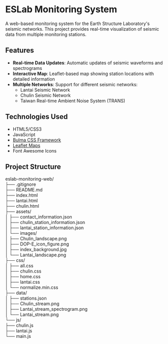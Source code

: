 # ESLab Monitoring System

A web-based monitoring system for the Earth Structure Laboratory's seismic networks. This project provides real-time visualization of seismic data from multiple monitoring stations.

## Features

- **Real-time Data Updates**: Automatic updates of seismic waveforms and spectrograms
- **Interactive Map**: Leaflet-based map showing station locations with detailed information
- **Multiple Networks**: Support for different seismic networks:
  - Lantai Seismic Network
  - Chulin Seismic Network
  - Taiwan Real-time Ambient Noise System (TRANS)

## Technologies Used

- HTML5/CSS3
- JavaScript
- [Bulma CSS Framework](https://bulma.io/)
- [Leaflet Maps](https://leafletjs.com/)
- Font Awesome Icons

## Project Structure
eslab-monitoring-web/  
├── .gitignore  
├── README.md  
├── index.html  
├── lantai.html  
├── chulin.html  
├── assets/  
│   ├── contact_information.json  
│   ├── chulin_station_information.json  
│   ├── lantai_station_information.json  
│   └── images/  
│       ├── Chulin_landscape.png  
│       ├── DOP-E_icon_figure.png   
│       ├── index_background.jpg  
│       └── Lantai_landscape.png  
├── css/  
│   ├── all.css  
│   ├── chulin.css  
│   ├── home.css  
│   ├── lantai.css  
│   └── normalize.min.css  
├── data/  
│   ├── stations.json  
│   ├── Chulin_stream.png  
│   ├── Lantai_stream_spectrogram.png  
│   └── Lantai_stream.png  
└── js/  
    ├── chulin.js  
    ├── lantai.js  
    └── main.js  
